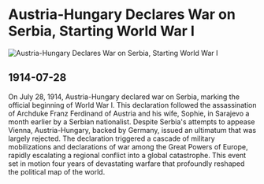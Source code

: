 # Austria-Hungary Declares War on Serbia, Starting World War I

![Austria-Hungary Declares War on Serbia, Starting World War I](https://i.ytimg.com/vi/DXAZJrxwjPg/maxresdefault.jpg)

## 1914-07-28

On July 28, 1914, Austria-Hungary declared war on Serbia, marking the official beginning of World War I. This declaration followed the assassination of Archduke Franz Ferdinand of Austria and his wife, Sophie, in Sarajevo a month earlier by a Serbian nationalist. Despite Serbia's attempts to appease Vienna, Austria-Hungary, backed by Germany, issued an ultimatum that was largely rejected. The declaration triggered a cascade of military mobilizations and declarations of war among the Great Powers of Europe, rapidly escalating a regional conflict into a global catastrophe. This event set in motion four years of devastating warfare that profoundly reshaped the political map of the world.